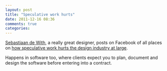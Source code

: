 ```yaml
---
layout: post
title: "Speculative work hurts"
date: 2011-12-16 08:36
comments: true
categories: 
---
```


[Sebastiaan de With](https://twitter.com/#!/sdw), a really great designer, posts on Facebook of all places on [how speculative work hurts the design industry at large](http://www.facebook.com/sdewith/posts/213110135435417).

Happens in software too, where clients expect you to plan, document and design the software before entering into a contract.

